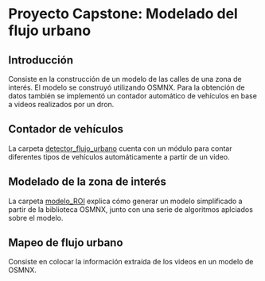 # Proyecto Capstone: Modelado del flujo urbano

## Introducción
Consiste en la construcción de un modelo de las calles de una zona de interés. El modelo se construyó utilizando OSMNX. 
Para la obtención de datos también se implementó un contador automático de vehículos en base a videos realizados por un dron.

## Contador de vehículos
La carpeta [detector_flujo_urbano](./detector_flujo_urbano) cuenta con un módulo para contar diferentes tipos de vehículos automáticamente a partir de un video. 

## Modelado de la zona de interés
La carpeta [modelo_ROI](./modelo_ROI) explica cómo generar un modelo simplificado a partir de la biblioteca OSMNX, junto con una serie de algoritmos aplciados sobre el modelo.

## Mapeo de flujo urbano
Consiste en colocar la información extraída de los videos en un modelo de OSMNX.